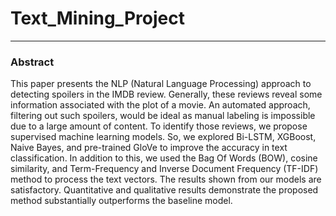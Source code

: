 # Text_Mining_Project
---
### Abstract
This paper presents the NLP (Natural Language Processing) approach to detecting spoilers
in the IMDB review. Generally, these reviews reveal some information associated with the
plot of a movie. An automated approach, filtering out such spoilers, would be ideal as
manual labeling is impossible due to a large amount of content. To identify those reviews,
we propose supervised machine learning models. So, we explored Bi-LSTM, XGBoost, Naive
Bayes, and pre-trained GloVe to improve the accuracy in text classification. In addition to
this, we used the Bag Of Words (BOW), cosine similarity, and Term-Frequency and Inverse
Document Frequency (TF-IDF) method to process the text vectors. The results shown from
our models are satisfactory. Quantitative and qualitative results demonstrate the proposed
method substantially outperforms the baseline model.

